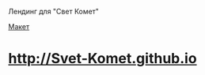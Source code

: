 <p>Лендинг для "Свет Комет"</p>

<a href="https://bessondi.github.io/Svet-Komet.github.io/Index.html">Макет<a>
  
 # http://Svet-Komet.github.io
